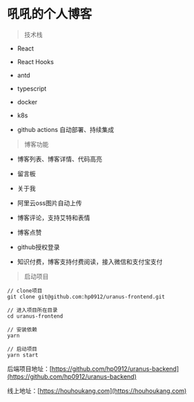 # 吼吼的个人博客

> 技术栈

* React

* React Hooks

* antd

* typescript

* docker

* k8s

* github actions 自动部署、持续集成

> 博客功能

* 博客列表、博客详情、代码高亮

* 留言板

* 关于我

* 阿里云oss图片自动上传

* 博客评论，支持艾特和表情

* 博客点赞

* github授权登录

* 知识付费，博客支持付费阅读，接入微信和支付宝支付

> 启动项目


```
// clone项目
git clone git@github.com:hp0912/uranus-frontend.git

// 进入项目所在目录
cd uranus-frontend

// 安装依赖
yarn

// 启动项目
yarn start
```

后端项目地址：[https://github.com/hp0912/uranus-backend](https://github.com/hp0912/uranus-backend)

线上地址：[https://houhoukang.com](https://houhoukang.com)